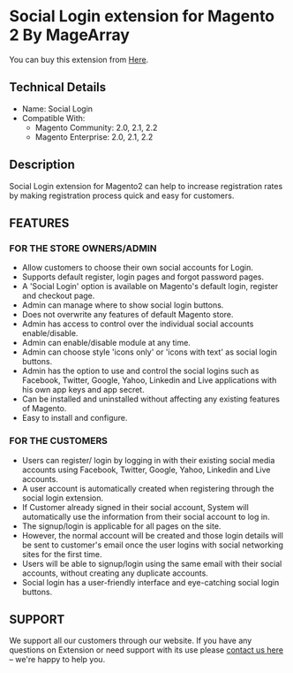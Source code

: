 # Social Login extension for Magento 2 By MageArray #
You can buy this extension from  [Here](https://www.magearray.com/social-login-extension-for-magento-2.html).
## Technical Details ##
* Name: Social Login
* Compatible With: <br />
  * Magento Community: 2.0, 2.1, 2.2 <br />
  * Magento Enterprise: 2.0, 2.1, 2.2 

## Description
Social Login extension for Magento2 can help to increase registration rates by making registration process quick and easy for customers.

## FEATURES 
### FOR THE STORE OWNERS/ADMIN
* Allow customers to choose their own social accounts for Login.
* Supports default register, login pages and forgot password pages.
* A 'Social Login' option is available on Magento's default login, register and checkout page.
* Admin can manage where to show social login buttons.
* Does not overwrite any features of default Magento store.
* Admin has access to control over the individual social accounts enable/disable.
* Admin can enable/disable module at any time.
* Admin can choose style 'icons only' or 'icons with text' as social login buttons.
* Admin has the option to use and control the social logins such as Facebook, Twitter, Google, Yahoo, Linkedin and Live applications with his own app keys and app secret.
* Can be installed and uninstalled without affecting any existing features of Magento.
* Easy to install and configure.

### FOR THE CUSTOMERS
* Users can register/ login by logging in with their existing social media accounts using Facebook, Twitter, Google, Yahoo, Linkedin and Live accounts.
* A user account is automatically created when registering through the social login extension.
* If Customer already signed in their social account, System will automatically use the information from their social account to log in.
* The signup/login is applicable for all pages on the site.
* However, the normal account will be created and those login details will be sent to customer's email once the user logins with social networking sites for the first time.
* Users will be able to signup/login using the same email with their social accounts, without creating any duplicate accounts.
* Social login has a user-friendly interface and eye-catching social login buttons.
## SUPPORT
We support all our customers through our website. If you have any questions on Extension or need support with its use please [contact us here](https://www.magearray.com/contact/)  – we're happy to help you.
